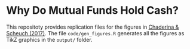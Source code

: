 # Why Do Mutual Funds Hold Cash?

This repositoty provides replication files for the figures in [Chaderina & Scheuch (2017)](https://papers.ssrn.com/sol3/papers.cfm?abstract_id=3075091). The file `code/gen_figures.R` generates all the figures as TikZ graphics in the `output/` folder.
